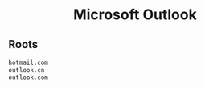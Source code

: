 


<h1 align="center">Microsoft Outlook</h1>  


## Roots


```html
hotmail.com
outlook.cn
outlook.com
```  

<br>

